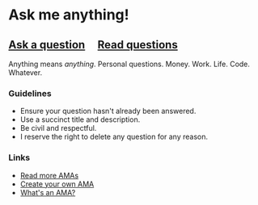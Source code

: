 # Ask me anything!

## [Ask a question](../../discussions/new?category=ama) &nbsp; &nbsp; [Read questions](../../discussions/categories/ama)

Anything means *anything*. Personal questions. Money. Work. Life. Code. Whatever.

### Guidelines

* Ensure your question hasn't already been answered.
* Use a succinct title and description.
* Be civil and respectful.
* I reserve the right to delete any question for any reason.

### Links

* [Read more AMAs](https://github.com/sindresorhus/amas)
* [Create your own AMA](https://github.com/sindresorhus/amas/blob/main/create-ama.md)
* [What's an AMA?](https://en.wikipedia.org/wiki/R/IAmA)
